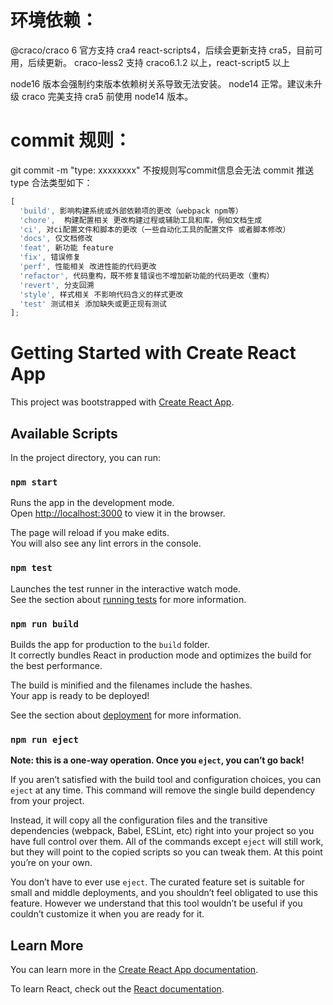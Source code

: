 # 环境依赖：

@craco/craco 6 官方支持 cra4 react-scripts4，后续会更新支持 cra5，目前可用，后续更新。
craco-less2 支持 craco6.1.2 以上，react-script5 以上

node16 版本会强制约束版本依赖树关系导致无法安装。
node14 正常。建议未升级 craco 完美支持 cra5 前使用 node14 版本。


# commit 规则：

git commit -m "type: xxxxxxxx"
不按规则写commit信息会无法 commit 推送
type 合法类型如下：

```js
[
  'build', 影响构建系统或外部依赖项的更改（webpack npm等）
  'chore',  构建配置相关 更改构建过程或辅助工具和库，例如文档生成
  'ci', 对ci配置文件和脚本的更改（一些自动化工具的配置文件 或者脚本修改）
  'docs', 仅文档修改
  'feat', 新功能 feature
  'fix', 错误修复
  'perf', 性能相关 改进性能的代码更改
  'refactor', 代码重构，既不修复错误也不增加新功能的代码更改（重构）
  'revert', 分支回溯
  'style', 样式相关 不影响代码含义的样式更改
  'test' 测试相关 添加缺失或更正现有测试
];
```











# Getting Started with Create React App

This project was bootstrapped with [Create React App](https://github.com/facebook/create-react-app).

## Available Scripts

In the project directory, you can run:

### `npm start`

Runs the app in the development mode.\
Open [http://localhost:3000](http://localhost:3000) to view it in the browser.

The page will reload if you make edits.\
You will also see any lint errors in the console.

### `npm test`

Launches the test runner in the interactive watch mode.\
See the section about [running tests](https://facebook.github.io/create-react-app/docs/running-tests) for more information.

### `npm run build`

Builds the app for production to the `build` folder.\
It correctly bundles React in production mode and optimizes the build for the best performance.

The build is minified and the filenames include the hashes.\
Your app is ready to be deployed!

See the section about [deployment](https://facebook.github.io/create-react-app/docs/deployment) for more information.

### `npm run eject`

**Note: this is a one-way operation. Once you `eject`, you can’t go back!**

If you aren’t satisfied with the build tool and configuration choices, you can `eject` at any time. This command will remove the single build dependency from your project.

Instead, it will copy all the configuration files and the transitive dependencies (webpack, Babel, ESLint, etc) right into your project so you have full control over them. All of the commands except `eject` will still work, but they will point to the copied scripts so you can tweak them. At this point you’re on your own.

You don’t have to ever use `eject`. The curated feature set is suitable for small and middle deployments, and you shouldn’t feel obligated to use this feature. However we understand that this tool wouldn’t be useful if you couldn’t customize it when you are ready for it.

## Learn More

You can learn more in the [Create React App documentation](https://facebook.github.io/create-react-app/docs/getting-started).

To learn React, check out the [React documentation](https://reactjs.org/).
